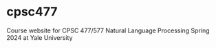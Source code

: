 # cpsc477
Course website for CPSC 477/577 Natural Language Processing Spring 2024 at Yale University
